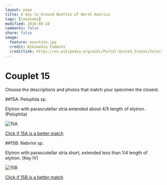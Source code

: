 ```yaml
---
layout: page
title: A key to Ground Beetles of North America
tags: [taxonomy]
modified: 2016-08-10
comments: false
share: false
image:
  feature: mountain.jpg
  credit: Wikimedia Commons
  creditlink: https://en.wikipedia.org/wiki/Portal:United_States/Selected_panorama#/media/File:Mount_Ellinor,_Mount_Washington_Panorama.jpg
---
```


# Couplet 15


Choose the descriptions and photos that match your specimen the closest. 

##15A: Pelophila sp. 

Elytron with parascutellar stria extended about 4/5 length of elytron. (Pelophila)

![15A](//klevan.github.io/images/keyfigs/Key1_15_15A.png)

[Click if 15A is a better match](https://en.wikipedia.org/wiki/Pelophila)


##15B: Nebriini sp. 

Elytron with parascutellar stria short, extended less than 1/4 length of elytron. (Key IV)

![15B](//klevan.github.io/images/keyfigs/Key1_15_15B.png)

[Click if 15B is a better match](https://en.wikipedia.org/wiki/Nebriini)

